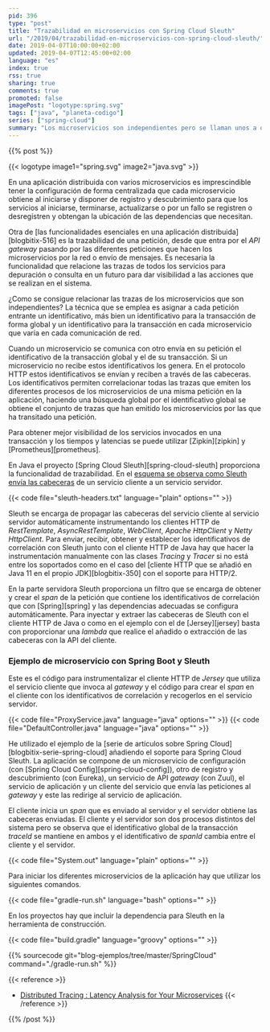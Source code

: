 ```yaml
---
pid: 396
type: "post"
title: "Trazabilidad en microservicios con Spring Cloud Sleuth"
url: "/2019/04/trazabilidad-en-microservicios-con-spring-cloud-sleuth/"
date: 2019-04-07T10:00:00+02:00
updated: 2019-04-07T12:45:00+02:00
language: "es"
index: true
rss: true
sharing: true
comments: true
promoted: false
imagePost: "logotype:spring.svg"
tags: ["java", "planeta-codigo"]
series: ["spring-cloud"]
summary: "Los microservicios son independientes pero se llaman unos a otros, suele ser muy útil para tareas de depuración y de visibilidad de una petición disponer de la traza completa de una petición a lo largo de las llamadas entre varios microservicios. Spring Cloud Sleuth proporciona la infraestructura para que las peticiones salientes envíen un identificativo de correlación de la petición global y para las peticiones entrantes relacionarlo con la petición global."
---
```


{{% post %}}

{{< logotype image1="spring.svg"  image2="java.svg" >}}

En una aplicación distribuida con varios microservicios es imprescindible tener la configuración de forma centralizada que cada microservicio obtiene al iniciarse y disponer de registro y descubrimiento para que los servicios al iniciarse, terminarse, actualizarse o por un fallo se registren o desregistren y obtengan la ubicación de las dependencias que necesitan.

Otra de [las funcionalidades esenciales en una aplicación distribuida][blogbitix-516] es la trazabilidad de una petición, desde que entra por el _API gateway_ pasando por las diferentes peticiones que hacen los microservicios por la red o envío de mensajes. Es necesaria la funcionalidad que relacione las trazas de todos los servicios para depuración o consulta en un futuro para dar visibilidad a las acciones que se realizan en el sistema.

¿Como se consigue relacionar las trazas de los microservicios que son independientes? La técnica que se emplea es asignar a cada petición entrante un identificativo, más bien un identificativo para la transacción de forma global y un identificativo para la transacción en cada microservicio que varía en cada comunicación de red.

Cuando un microservicio se comunica con otro envía en su petición el identificativo de la transacción global y el de su transacción. Si un microservicio no recibe estos identificativos los genera. En el protocolo HTTP estos identificativos se envían y reciben a través de las cabeceras. Los identificativos permiten correlacionar todas las trazas que emiten los diferentes procesos de los microservicios de una misma petición en la aplicación, haciendo una búsqueda global por el identificativo global se obtiene el conjunto de trazas que han emitido los microservicios por las que ha transitado una petición.

Para obtener mejor visibilidad de los servicios invocados en una transacción y los tiempos y latencias se puede utilizar [Zipkin][zipkin] y [Prometheus][prometheus].

En Java el proyecto [Spring Cloud Sleuth][spring-cloud-sleuth] proporciona la funcionalidad de trazabilidad. En el [esquema se observa como Sleuth envía las cabeceras](https://docs.spring.io/spring-cloud-sleuth/docs/2.2.5.RELEASE/reference/html/#propagation) de un servicio cliente a un servicio servidor.

{{< code file="sleuth-headers.txt" language="plain" options="" >}}

Sleuth se encarga de propagar las cabeceras del servicio cliente al servicio servidor automáticamente instrumentando los clientes HTTP de _RestTemplate_, _AsyncRestTemplate_, _WebClient_, _Apache HttpClient_ y _Netty HttpClient_. Para enviar, recibir, obtener y establecer los identificativos de correlación con Sleuth junto con el cliente HTTP de Java hay que hacer la instrumentación manualmente con las clases _Tracing_ y _Tracer_ si no está entre los soportados como en el caso del [cliente HTTP que se añadió en Java 11 en el propio JDK][blogbitix-350] con el soporte para HTTP/2.

En la parte servidora Sleuth proporciona un filtro que se encarga de obtener y crear el _span_ de la petición que contiene los identificativos de correlación que con [Spring][spring] y las dependencias adecuadas se configura automáticamente. Para inyectar y extraer las cabeceras de Sleuth con el cliente HTTP de Java o como en el ejemplo con el de [Jersey][jersey] basta con proporcionar una _lambda_ que realice el añadido o extracción de las cabeceras con la API del cliente.

### Ejemplo de microservicio con Spring Boot y Sleuth

Este es el código para instrumentalizar el cliente HTTP de _Jersey_ que utiliza el servicio cliente que invoca al _gateway_ y el código para crear el _span_ en el cliente con los identificativos de correlación y recogerlos en el servicio servidor.

{{< code file="ProxyService.java" language="java" options="" >}}
{{< code file="DefaultController.java" language="java" options="" >}}

He utilizado el ejemplo de la [serie de artículos sobre Spring Cloud][blogbitix-serie-spring-cloud] añadiendo el soporte para Spring Cloud Sleuth. La aplicación se compone de un microservicio de configuración (con [Spring Cloud Config][spring-cloud-config]), otro de registro y descubrimiento (con Eureka), un servicio de API _gateway_ (con Zuul), el servicio de aplicación y un cliente del servicio que envía las peticiones al _gateway_ y este las redirige al servicio de aplicación.

El cliente inicia un _span_ que es enviado al servidor y el servidor obtiene las cabeceras enviadas. El cliente y el servidor son dos procesos distintos del sistema pero se observa que el identificativo global de la transacción _traceId_ se mantiene en ambos y el identificativo de _spanId_ cambia entre el cliente y el servidor.

{{< code file="System.out" language="plain" options="" >}}

Para iniciar los diferentes microservicios de la aplicación hay que utilizar los siguientes comandos.

{{< code file="gradle-run.sh" language="bash" options="" >}}

En los proyectos hay que incluir la dependencia para Sleuth en la herramienta de construcción.

{{< code file="build.gradle" language="groovy" options="" >}}

{{% sourcecode git="blog-ejemplos/tree/master/SpringCloud" command="./gradle-run.sh" %}}

{{< reference >}}
* [Distributed Tracing : Latency Analysis for Your Microservices](https://content.pivotal.io/springone-platform-2017/distributed-tracing-latency-analysis-for-your-microservices-grzejszczak-krishna)
{{< /reference >}}

{{% /post %}}
